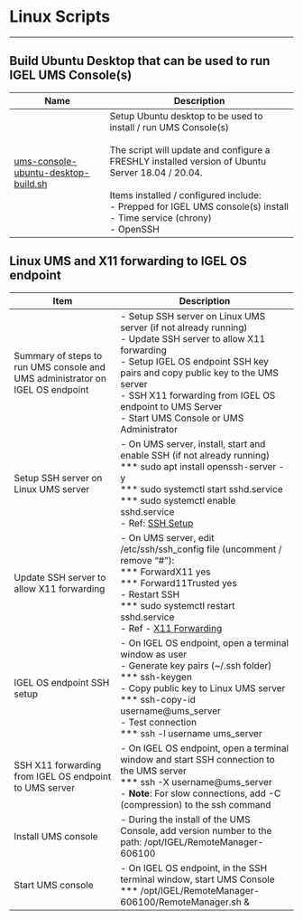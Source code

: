 # Linux Scripts

***
## Build Ubuntu Desktop that can be used to run IGEL UMS Console(s)

| Name | Description |
|------|-------------|
[ums-console-ubuntu-desktop-build.sh](ums-console-ubuntu-desktop-build.sh) | Setup Ubuntu desktop to be used to install / run UMS Console(s) <br /><br />The script will update and configure a FRESHLY installed version of Ubuntu Server 18.04 / 20.04.<br/><br/> Items installed / configured include:<br/> - Prepped for IGEL UMS console(s) install<br /> - Time service (chrony) <br /> - OpenSSH |

## Linux UMS and X11 forwarding to IGEL OS endpoint

| Item | Description |
|------|-------------|
| Summary of steps to run UMS console and UMS administrator on IGEL OS endpoint | -	Setup SSH server on Linux UMS server (if not already running) <br /> -	Update SSH server to allow X11 forwarding <br /> -	Setup IGEL OS endpoint SSH key pairs and copy public key to the UMS server <br /> -	SSH X11 forwarding from IGEL OS endpoint to UMS Server <br /> -	Start UMS Console or UMS Administrator |
| Setup SSH server on Linux UMS server | - On UMS server, install, start and enable SSH (if not already running) <br /> *** sudo apt install openssh-server -y <br /> *** sudo systemctl start sshd.service <br /> *** sudo systemctl enable sshd.service <br /> - Ref: [SSH Setup](https://tinyurl.com/ssh-setup) |
| Update SSH server to allow X11 forwarding | -	On UMS server, edit /etc/ssh/ssh_config file (uncomment / remove “#”): <br /> ***	ForwardX11 yes <br /> ***	Forward11Trusted yes <br /> -	Restart SSH <br /> ***	sudo systemctl restart sshd.service <br /> -	Ref - [X11 Forwarding](https://tinyurl.com/x11-forwarding) |
| IGEL OS endpoint SSH setup | -	On IGEL OS endpoint, open a terminal window as user <br /> -	Generate key pairs (~/.ssh folder) <br /> ***	ssh-keygen  <br /> -	Copy public key to Linux UMS server <br /> ***	ssh-copy-id username@ums_server <br /> -	Test connection <br /> ***	ssh -l username ums_server |
| SSH X11 forwarding from IGEL OS endpoint to UMS server | -	On IGEL OS endpoint, open a terminal window and start SSH connection to the UMS server <br /> ***	ssh -X username@ums_server <br /> -	**Note**: For slow connections, add -C (compression) to the ssh command |
| Install UMS console | - During the install of the UMS Console, add version number to the path: /opt/IGEL/RemoteManager-606100 |
| Start UMS console | -	On IGEL OS endpoint, in the SSH terminal window, start UMS Console <br /> ***	/opt/IGEL/RemoteManager-606100/RemoteManager.sh & |
